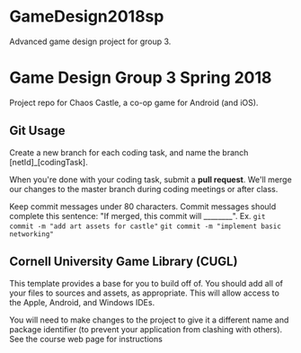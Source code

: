 # GameDesign2018sp
Advanced game design project for group 3.


# Game Design Group 3 Spring 2018

Project repo for Chaos Castle, a co-op game for Android (and iOS).


## Git Usage

Create a new branch for each coding task, and name the branch \[netId\]\_\[codingTask\].

When you're done with your coding task, submit a **pull request**. We'll merge our changes to the master branch during coding meetings or after class.

Keep commit messages under 80 characters. Commit messages should complete this sentence: "If merged, this commit will \_\_\_\_\_\_\_\_". Ex. `git commit -m "add art assets for castle"` `git commit -m "implement basic networking"`


## Cornell University Game Library (CUGL)

This template provides a base for you to build off of.  You should add all of your
files to sources and assets, as appropriate.  This will allow access to the Apple,
Android, and Windows IDEs.

You will need to make changes to the project to give it a different name and package
identifier (to prevent your application from clashing with others).  See the course 
web page for instructions
